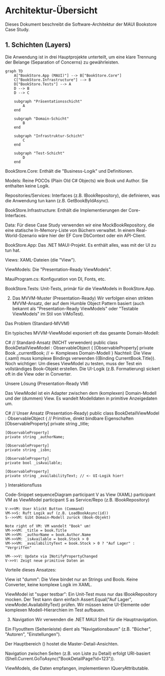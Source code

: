 # Architektur-Übersicht

Dieses Dokument beschreibt die Software-Architektur der MAUI Bookstore Case Study.

## 1. Schichten (Layers)

Die Anwendung ist in drei Hauptprojekte unterteilt, um eine klare Trennung der Belange (Separation of Concerns) zu gewährleisten.

```mermaid
graph TD
    A["BookStore.App (MAUI)"] --> B["BookStore.Core"]
    C["BookStore.Infrastructure"] --> B
    D["BookStore.Tests"] --> A
    D --> B
    D --> C

    subgraph "Präsentationsschicht"
        A
    end

    subgraph "Domain-Schicht"
        B
    end

    subgraph "Infrastruktur-Schicht"
        C
    end

    subgraph "Test-Schicht"
        D
    end
```

BookStore.Core: Enthält die "Business-Logik" und Definitionen.

Models: Reine POCOs (Plain Old C# Objects) wie Book und Author. Sie enthalten keine Logik.

Repositories/Services: Interfaces (z.B. IBookRepository), die definieren, was die Anwendung tun kann (z.B. GetBookByIdAsync).

BookStore.Infrastructure: Enthält die Implementierungen der Core-Interfaces.

Data: Für diese Case Study verwenden wir eine MockBookRepository, die eine statische In-Memory-Liste von Büchern verwaltet. In einem Real-World-Szenario wäre hier der EF Core DbContext oder ein API-Client.

BookStore.App: Das .NET MAUI-Projekt. Es enthält alles, was mit der UI zu tun hat.

Views: XAML-Dateien (die "View").

ViewModels: Die "Presentation-Ready ViewModels".

MauiProgram.cs: Konfiguration von DI, Fonts, etc.

BookStore.Tests: Unit-Tests, primär für die ViewModels in BookStore.App.

2. Das MVVM-Muster (Presentation-Ready)
Wir verfolgen einen strikten MVVM-Ansatz, der auf dem Humble Object Pattern basiert (auch bekannt als "Presentation-Ready ViewModels" oder "Testable ViewModels" im Stil von ViMoTest).

Das Problem (Standard-MVVM)

Ein typisches MVVM-ViewModel exponiert oft das gesamte Domain-Modell:

C#
// Standard-Ansatz (NICHT verwenden)
public class BookDetailViewModel : ObservableObject
{
    [ObservableProperty]
    private Book _currentBook; // <- Komplexes Domain-Modell
}
Nachteil: Die View (.xaml) muss komplexe Bindings verwenden ({Binding CurrentBook.Title}). Noch wichtiger: Um dieses ViewModel zu testen, muss der Test ein vollständiges Book-Objekt erstellen. Die UI-Logik (z.B. Formatierung) sickert oft in die View oder in Converter.

Unsere Lösung (Presentation-Ready VM)

Das ViewModel ist ein Adapter zwischen dem (komplexen) Domain-Modell und der (dummen) View. Es wandelt Modelldaten in primitive Anzeigedaten um.

C#
// Unser Ansatz (Presentation-Ready)
public class BookDetailViewModel : ObservableObject
{
    // Primitive, direkt bindbare Eigenschaften
    [ObservableProperty]
    private string _title;

    [ObservableProperty]
    private string _authorName;

    [ObservableProperty]
    private string _isbn;

    [ObservableProperty]
    private bool _isAvailable;

    [ObservableProperty]
    private string _availabilityText; // <- UI-Logik hier!
}
Interaktionsfluss

Code-Snippet
sequenceDiagram
    participant V as View (XAML)
    participant VM as ViewModel
    participant S as Service/Repo (z.B. IBookRepository)

    V->>VM: User klickt Button (Command)
    VM->>S: Ruft Logik auf (z.B. LoadBookAsync(id))
    S-->>VM: Gibt Domain-Modell zurück (Book-Objekt)

    Note right of VM: VM wandelt "Book" um!
    VM->>VM: _title = book.Title
    VM->>VM: _authorName = book.Author.Name
    VM->>VM: _isAvailable = book.Stock > 0
    VM->>VM: _availabilityText = book.Stock > 0 ? "Auf Lager" : "Vergriffen"

    VM-->>V: Update via INotifyPropertyChanged
    V->>V: Zeigt neue primitive Daten an
Vorteile dieses Ansatzes:

View ist "dumm": Die View bindet nur an Strings und Bools. Keine Converter, keine komplexe Logik im XAML.

ViewModel ist "super testbar": Ein Unit-Test muss nur das IBookRepository mocken. Der Test kann dann einfach Assert.Equal("Auf Lager", viewModel.AvailabilityText) prüfen. Wir müssen keine UI-Elemente oder komplexen Modell-Hierarchien im Test aufbauen.

3. Navigation
Wir verwenden die .NET MAUI Shell für die Hauptnavigation.

Ein FlyoutItem (Seitenleiste) dient als "Navigationsbaum" (z.B. "Bücher", "Autoren", "Einstellungen").

Der Hauptbereich (<ShellContent>) hostet die Master-Detail-Ansichten.

Navigation zwischen Seiten (z.B. von Liste zu Detail) erfolgt URI-basiert (Shell.Current.GoToAsync("BookDetailPage?id=123")).

ViewModels, die Daten empfangen, implementieren IQueryAttributable.